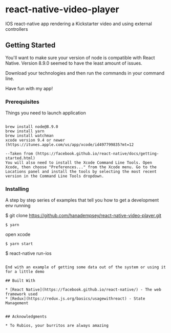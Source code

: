# react-native-video-player

IOS react-native app rendering a Kickstarter video and using external controllers 

## Getting Started

You'll want to make sure your version of node is compatible with React Native. Version 8.9.0 seemed to have the least amount of issues. 

Download your technologies and then run the commands in your command line.

Have fun with my app! 

### Prerequisites

Things you need to launch application 

```

brew install node@8.9.0
brew install yarn
brew install watchman
xcode version 9.4 or newer (https://itunes.apple.com/us/app/xcode/id497799835?mt=12

--Taken from (https://facebook.github.io/react-native/docs/getting-started.html)
You will also need to install the Xcode Command Line Tools. Open Xcode, then choose "Preferences..." from the Xcode menu. Go to the Locations panel and install the tools by selecting the most recent version in the Command Line Tools dropdown.

```

### Installing

A step by step series of examples that tell you how to get a development env running

$ git clone https://github.com/hanadempsey/react-native-video-player.git

```
$ yarn

```
open xcode

```
$ yarn start 

```
$ react-native run-ios

```

End with an example of getting some data out of the system or using it for a little demo

## Built With

* [React Native](https://facebook.github.io/react-native/) - The web framework used
* [Redux](https://redux.js.org/basics/usagewithreact) - State Management


## Acknowledgments

* To Rubios, your burritos are always amazing


